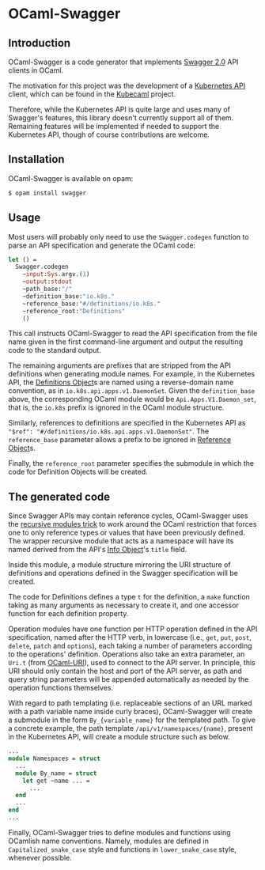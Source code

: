 # OCaml-Swagger

## Introduction

OCaml-Swagger is a code generator that implements
[Swagger 2.0](https://github.com/OAI/OpenAPI-Specification/blob/master/versions/2.0.md)
API clients in OCaml.

The motivation for this project was the development of a
[Kubernetes API](https://kubernetes.io/docs/reference/)
client, which can be found in the
[Kubecaml](https://github.com/andrenth/kubecaml)
project.

Therefore, while the Kubernetes API is quite large and uses many of Swagger's
features, this library doesn't currently support all of them. Remaining features
will be implemented if needed to support the Kubernetes API, though of course
contributions are welcome.

## Installation

OCaml-Swagger is available on opam:

```sh
$ opam install swagger
```

## Usage

Most users will probably only need to use the `Swagger.codegen` function to
parse an API specification and generate the OCaml code:

```ocaml
let () =
  Swagger.codegen
    ~input:Sys.argv.(1)
    ~output:stdout
    ~path_base:"/"
    ~definition_base:"io.k8s."
    ~reference_base:"#/definitions/io.k8s."
    ~reference_root:"Definitions"
    ()
```

This call instructs OCaml-Swagger to read the API specification from the file
name given in the first command-line argument and output the resulting code to
the standard output.

The remaining arguments are prefixes that are stripped from the API definitions
when generating module names. For example, in the Kubernetes API, the
[Definitions Object](https://github.com/OAI/OpenAPI-Specification/blob/master/versions/2.0.md#definitionsObject)s
are named using a reverse-domain name convention, as in
`io.k8s.api.apps.v1.DaemonSet`. Given the `definition_base` above, the
corresponding OCaml module would be `Api.Apps.V1.Daemon_set`, that is, the
`io.k8s` prefix is ignored in the OCaml module structure.

Similarly, references to definitions are specified in the Kubernetes API as
`"$ref": "#/definitions/io.k8s.api.apps.v1.DaemonSet"`. The `reference_base`
parameter allows a prefix to be ignored in
[Reference Object](https://github.com/OAI/OpenAPI-Specification/blob/master/versions/2.0.md#referenceObject)s.

Finally, the `reference_root` parameter specifies the submodule in which the
code for Definition Objects will be created.

## The generated code

Since Swagger APIs may contain reference cycles, OCaml-Swagger uses the
[recursive modules trick](https://blog.janestreet.com/a-trick-recursive-modules-from-recursive-signatures/)
to work around the OCaml restriction that forces one to only reference types or
values that have been previously defined. The wrapper recursive module that
acts as a namespace will have its named derived from the API's
[Info Object](https://github.com/OAI/OpenAPI-Specification/blob/master/versions/2.0.md#infoObject)'s
`title` field.

Inside this module, a module structure mirroring the URI structure of
definitions and operations defined in the Swagger specification will be created.

The code for Definitions defines a type `t` for the definition, a `make`
function taking as many arguments as necessary to create it, and one accessor
function for each definition property.

Operation modules have one function per HTTP operation defined in the API
specification, named after the HTTP verb, in lowercase (i.e., `get`, `put`,
`post`, `delete`, `patch` and `options`), each taking a number of parameters
according to the operations' definition. Operations also take an extra
parameter, an `Uri.t` (from [OCaml-URI](https://github.com/mirage/ocaml-uri)),
used to connect to the API server. In principle, this URI should only contain
the host and port of the API server, as path and query string parameters will
be appended automatically as needed by the operation functions themselves.

With regard to path templating (i.e. replaceable sections of an URL marked with
a path variable name inside curly braces), OCaml-Swagger will create a submodule
in the form `By_{variable_name}` for the templated path. To give a concrete
example, the path template `/api/v1/namespaces/{name}`, present in the
Kubernetes API, will create a module structure such as below.

```ocaml
...
module Namespaces = struct
  ...
  module By_name = struct
    let get ~name ... =
      ...
  end
  ...
end
...
```

Finally, OCaml-Swagger tries to define modules and functions using OCamlish
name conventions. Namely, modules are defined in `Capitalized_snake_case` style
and functions in `lower_snake_case` style, whenever possible.
